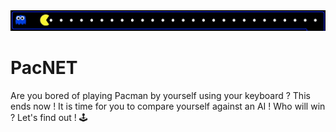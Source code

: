 <img src="assets/overlay.gif" />

# PacNET
Are you bored of playing Pacman by yourself using your keyboard ? This ends now ! It is time for you to compare yourself against an AI ! Who will win ? Let's find out ! 🕹
